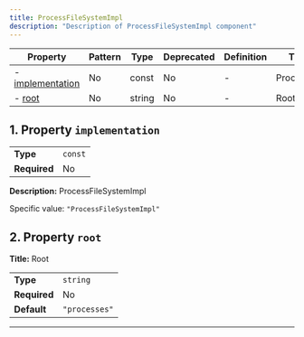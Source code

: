 ```yaml
---
title: ProcessFileSystemImpl
description: "Description of ProcessFileSystemImpl component"
---
```


| Property                             | Pattern | Type   | Deprecated | Definition | Title/Description     |
| ------------------------------------ | ------- | ------ | ---------- | ---------- | --------------------- |
| - [implementation](#implementation ) | No      | const  | No         | -          | ProcessFileSystemImpl |
| - [root](#root )                     | No      | string | No         | -          | Root                  |

## <a name="implementation"></a>1. Property `implementation`

|              |         |
| ------------ | ------- |
| **Type**     | `const` |
| **Required** | No      |

**Description:** ProcessFileSystemImpl

Specific value: `"ProcessFileSystemImpl"`

## <a name="root"></a>2. Property `root`

**Title:** Root

|              |               |
| ------------ | ------------- |
| **Type**     | `string`      |
| **Required** | No            |
| **Default**  | `"processes"` |

----------------------------------------------------------------------------------------------------------------------------
